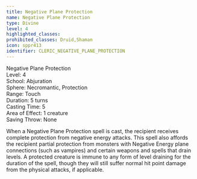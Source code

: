 ```yaml
---
title: Negative Plane Protection
name: Negative Plane Protection
type: Divine
level: 4
highlighted_classes: 
prohibited_classes: Druid,Shaman
icon: sppr413
identifier: CLERIC_NEGATIVE_PLANE_PROTECTION
---
```

Negative Plane Protection  
Level: 4  
School: Abjuration  
Sphere: Necromantic, Protection  
Range: Touch  
Duration: 5 turns  
Casting Time: 5  
Area of Effect: 1 creature  
Saving Throw: None  
  
When a Negative Plane Protection spell is cast, the recipient receives complete protection from negative energy attacks. This spell also affords the recipient partial protection from monsters with Negative Energy plane connections (such as vampires) and certain weapons and spells that drain levels. A protected creature is immune to any form of level draining for the duration of the spell, though they will still suffer normal hit point damage from the physical attacks, if applicable.  
